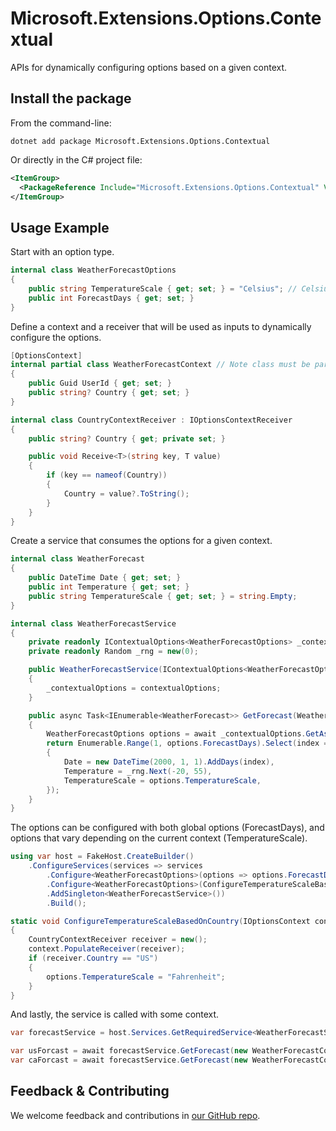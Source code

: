 # Microsoft.Extensions.Options.Contextual

APIs for dynamically configuring options based on a given context.

## Install the package

From the command-line:

```dotnetcli
dotnet add package Microsoft.Extensions.Options.Contextual
```

Or directly in the C# project file:

```xml
<ItemGroup>
  <PackageReference Include="Microsoft.Extensions.Options.Contextual" Version="[CURRENTVERSION]" />
</ItemGroup>
```

## Usage Example

Start with an option type.

```csharp
internal class WeatherForecastOptions
{
    public string TemperatureScale { get; set; } = "Celsius"; // Celsius or Fahrenheit
    public int ForecastDays { get; set; }
}
```

Define a context and a receiver that will be used as inputs to dynamically configure the options.

```csharp
[OptionsContext]
internal partial class WeatherForecastContext // Note class must be partial
{
    public Guid UserId { get; set; }
    public string? Country { get; set; }
}

internal class CountryContextReceiver : IOptionsContextReceiver
{
    public string? Country { get; private set; }

    public void Receive<T>(string key, T value)
    {
        if (key == nameof(Country))
        {
            Country = value?.ToString();
        }
    }
}
```

Create a service that consumes the options for a given context.

```csharp
internal class WeatherForecast
{
    public DateTime Date { get; set; }
    public int Temperature { get; set; }
    public string TemperatureScale { get; set; } = string.Empty;
}

internal class WeatherForecastService
{
    private readonly IContextualOptions<WeatherForecastOptions> _contextualOptions;
    private readonly Random _rng = new(0);

    public WeatherForecastService(IContextualOptions<WeatherForecastOptions> contextualOptions)
    {
        _contextualOptions = contextualOptions;
    }

    public async Task<IEnumerable<WeatherForecast>> GetForecast(WeatherForecastContext context, CancellationToken cancellationToken)
    {
        WeatherForecastOptions options = await _contextualOptions.GetAsync(context, cancellationToken).ConfigureAwait(false);
        return Enumerable.Range(1, options.ForecastDays).Select(index => new WeatherForecast
        {
            Date = new DateTime(2000, 1, 1).AddDays(index),
            Temperature = _rng.Next(-20, 55),
            TemperatureScale = options.TemperatureScale,
        });
    }
}
```

The options can be configured with both global options (ForecastDays), and options that vary depending on the current context (TemperatureScale).

```csharp
using var host = FakeHost.CreateBuilder()
    .ConfigureServices(services => services
        .Configure<WeatherForecastOptions>(options => options.ForecastDays = 7)
        .Configure<WeatherForecastOptions>(ConfigureTemperatureScaleBasedOnCountry)
        .AddSingleton<WeatherForecastService>())
        .Build();

static void ConfigureTemperatureScaleBasedOnCountry(IOptionsContext context, WeatherForecastOptions options)
{
    CountryContextReceiver receiver = new();
    context.PopulateReceiver(receiver);
    if (receiver.Country == "US")
    {
        options.TemperatureScale = "Fahrenheit";
    }
}
```

And lastly, the service is called with some context.

```csharp
var forecastService = host.Services.GetRequiredService<WeatherForecastService>();

var usForcast = await forecastService.GetForecast(new WeatherForecastContext { Country = "US" }, CancellationToken.None);
var caForcast = await forecastService.GetForecast(new WeatherForecastContext { Country = "CA" }, CancellationToken.None);
```

## Feedback & Contributing

We welcome feedback and contributions in [our GitHub repo](https://github.com/dotnet/extensions).
